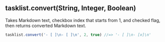 ## tasklist.convert(String, Integer, Boolean)
Takes Markdown text, checkbox index that starts from 1, and checked flag,
then returns converted Markdown text.

```js
tasklist.convert('- [ ]\n- [ ]\n', 2, true) //=> '- [ ]\n- [x]\n'
```
